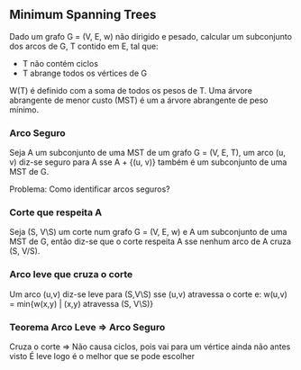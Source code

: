 ## Minimum Spanning Trees

Dado um grafo G = (V, E, w) não dirigido e pesado, calcular um subconjunto dos arcos de G, T contido em E, tal que:
- T não contém ciclos
- T abrange todos os vértices de G

W(T) é definido com a soma de todos os pesos de T. Uma árvore abrangente de menor custo (MST) é um a árvore abrangente de peso mínimo.

### Arco Seguro
Seja A um subconjunto de uma MST de um grafo G = (V, E, T), um arco (u, v) diz-se seguro para A sse A + {(u, v)} também é um subconjunto de uma MST de G.

Problema: Como identificar arcos seguros?

### Corte que respeita A
Seja (S, V\S) um corte num grafo G = (V, E, w) e A um subconjunto de uma MST de G, então diz-se que o corte respeita A sse nenhum arco de A cruza (S, V/S).

### Arco leve que cruza o corte
Um arco (u,v) diz-se leve para (S,V\S) sse (u,v) atravessa o corte e:
w(u,v) = min{w(x,y) | (x,y) atravessa (S, V\S)}

### Teorema Arco Leve => Arco Seguro
Cruza o corte => Não causa ciclos, pois vai para um vértice ainda não antes visto
É leve logo é o melhor que se pode escolher
